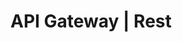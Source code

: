 # API Gateway | Rest

<!-- BEGINNING OF PRE-COMMIT-TERRAFORM DOCS HOOK -->

<!-- END OF PRE-COMMIT-TERRAFORM DOCS HOOK -->
